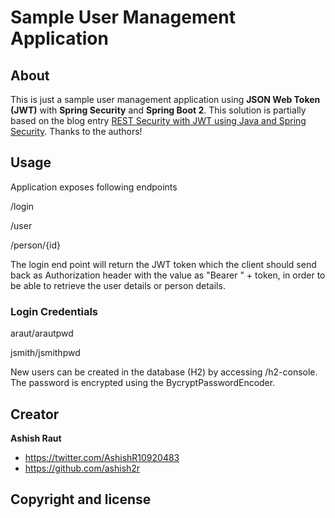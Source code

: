 # Sample User Management Application


## About
This is just a sample user management application using **JSON Web Token (JWT)** with **Spring Security** and
**Spring Boot 2**. This solution is partially based on the blog entry
[REST Security with JWT using Java and Spring Security](https://www.toptal.com/java/rest-security-with-jwt-spring-security-and-java). Thanks to the authors!


## Usage
Application exposes following endpoints

/login

/user

/person/{id}

The login end point will return the JWT token which the client should send back as Authorization header with the value as "Bearer " + token, in order to be able to retrieve the user details or person details.

### Login Credentials

araut/arautpwd

jsmith/jsmithpwd

New users can be created in the database (H2) by accessing /h2-console.  The password is encrypted using the BycryptPasswordEncoder.

## Creator

**Ashish Raut**

* <https://twitter.com/AshishR10920483>
* <https://github.com/ashish2r>

## Copyright and license

